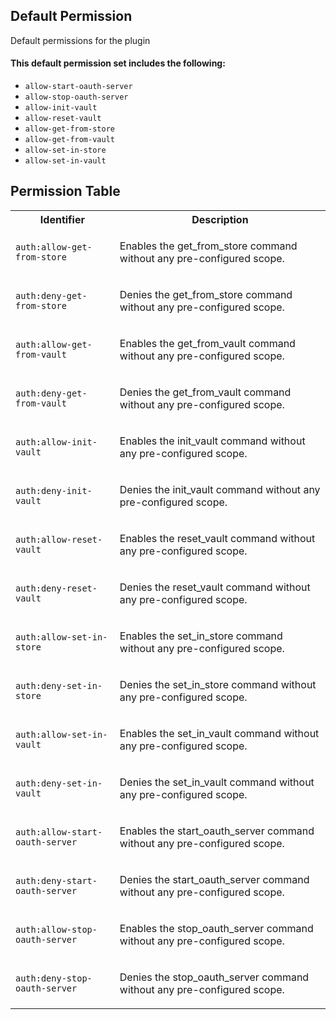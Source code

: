 ## Default Permission

Default permissions for the plugin

#### This default permission set includes the following:

- `allow-start-oauth-server`
- `allow-stop-oauth-server`
- `allow-init-vault`
- `allow-reset-vault`
- `allow-get-from-store`
- `allow-get-from-vault`
- `allow-set-in-store`
- `allow-set-in-vault`

## Permission Table

<table>
<tr>
<th>Identifier</th>
<th>Description</th>
</tr>


<tr>
<td>

`auth:allow-get-from-store`

</td>
<td>

Enables the get_from_store command without any pre-configured scope.

</td>
</tr>

<tr>
<td>

`auth:deny-get-from-store`

</td>
<td>

Denies the get_from_store command without any pre-configured scope.

</td>
</tr>

<tr>
<td>

`auth:allow-get-from-vault`

</td>
<td>

Enables the get_from_vault command without any pre-configured scope.

</td>
</tr>

<tr>
<td>

`auth:deny-get-from-vault`

</td>
<td>

Denies the get_from_vault command without any pre-configured scope.

</td>
</tr>

<tr>
<td>

`auth:allow-init-vault`

</td>
<td>

Enables the init_vault command without any pre-configured scope.

</td>
</tr>

<tr>
<td>

`auth:deny-init-vault`

</td>
<td>

Denies the init_vault command without any pre-configured scope.

</td>
</tr>

<tr>
<td>

`auth:allow-reset-vault`

</td>
<td>

Enables the reset_vault command without any pre-configured scope.

</td>
</tr>

<tr>
<td>

`auth:deny-reset-vault`

</td>
<td>

Denies the reset_vault command without any pre-configured scope.

</td>
</tr>

<tr>
<td>

`auth:allow-set-in-store`

</td>
<td>

Enables the set_in_store command without any pre-configured scope.

</td>
</tr>

<tr>
<td>

`auth:deny-set-in-store`

</td>
<td>

Denies the set_in_store command without any pre-configured scope.

</td>
</tr>

<tr>
<td>

`auth:allow-set-in-vault`

</td>
<td>

Enables the set_in_vault command without any pre-configured scope.

</td>
</tr>

<tr>
<td>

`auth:deny-set-in-vault`

</td>
<td>

Denies the set_in_vault command without any pre-configured scope.

</td>
</tr>

<tr>
<td>

`auth:allow-start-oauth-server`

</td>
<td>

Enables the start_oauth_server command without any pre-configured scope.

</td>
</tr>

<tr>
<td>

`auth:deny-start-oauth-server`

</td>
<td>

Denies the start_oauth_server command without any pre-configured scope.

</td>
</tr>

<tr>
<td>

`auth:allow-stop-oauth-server`

</td>
<td>

Enables the stop_oauth_server command without any pre-configured scope.

</td>
</tr>

<tr>
<td>

`auth:deny-stop-oauth-server`

</td>
<td>

Denies the stop_oauth_server command without any pre-configured scope.

</td>
</tr>
</table>
